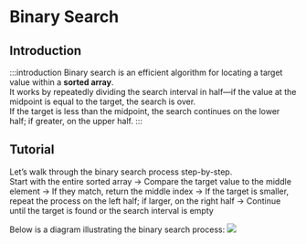 # Binary Search

## Introduction

:::introduction
Binary search is an efficient algorithm for locating a target value within a **sorted array**.  
It works by repeatedly dividing the search interval in half—if the value at the midpoint is equal to the target, the search is over.  
If the target is less than the midpoint, the search continues on the lower half; if greater, on the upper half.
:::

## Tutorial

Let’s walk through the binary search process step-by-step.  
Start with the entire sorted array -> Compare the target value to the middle element -> If they match, return the middle index -> If the target is smaller, repeat the process on the left half; if larger, on the right half -> Continue until the target is found or the search interval is empty

Below is a diagram illustrating the binary search process:
![](./assets/binary_search.png)
